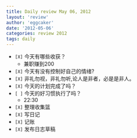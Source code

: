 ```yaml
---
title: Daily review May 06, 2012 
layout: 'review'
author: 'eggcaker'
date: '2012-05-06'
categories: review 2012
tags: daily
---
```



  * `[X]` 今天有哪些收获？ 
    * 兼职赚到200 
  * `[X]` 今天有没有控制好自己的情绪? 
  * `[X]` 非礼勿视，非礼勿听,论人是非者，必是是非人。 
  * `[X]` 今天的计划完成了吗？ 
  * `[ ]` 今天的好习惯执行了吗？ 
    * 22:30 
  * `[X]` 整理收集篮 
  * `[X]` 写日记 
  * `[X]` 记账 
  * `[X]` 发布日志草稿 

